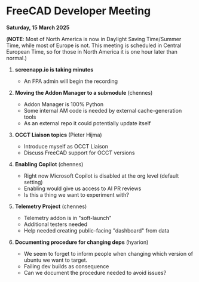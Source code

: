 # FreeCAD Developer Meeting

**Saturday, 15 March 2025**

(**NOTE**: Most of North America is now in Daylight Saving Time/Summer Time, while most of Europe is not. This meeting is scheduled in Central European Time, so for those in North America it is one hour later than normal.)

1. **screenapp.io is taking minutes**
   - An FPA admin will begin the recording

2. **Moving the Addon Manager to a submodule** (chennes)
   - Addon Manager is 100% Python
   - Some internal AM code is needed by external cache-generation tools
   - As an external repo it could potentially update itself

3. **OCCT Liaison topics** (Pieter Hijma)
   - Introduce myself as OCCT Liaison
   - Discuss FreeCAD support for OCCT versions

4. **Enabling Copilot** (chennes)
   - Right now Microsoft Copilot is disabled at the org level (default setting)
   - Enabling would give us access to AI PR reviews
   - Is this a thing we want to experiment with?

5. **Telemetry Project** (chennes)
   - Telemetry addon is in "soft-launch"
   - Additional testers needed
   - Help needed creating public-facing "dashboard" from data

6. **Documenting procedure for changing deps** (hyarion)
   - We seem to forget to inform people when changing which version of ubuntu we want to target.
   - Failing dev builds as consequence
   - Can we document the procedure needed to avoid issues?
